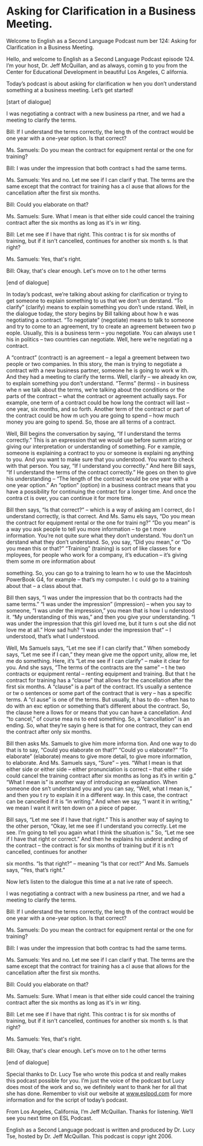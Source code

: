 # Asking for Clarification in a Business Meeting.

Welcome to English as a Second Language Podcast num ber 124: Asking for Clarification in a Business Meeting.

Hello, and welcome to English as a Second Language Podcast episode 124. I’m your host, Dr. Jeff McQuillan, and as always, comin g to you from the Center for Educational Development in beautiful Los Angeles, C alifornia.

Today’s podcast is about asking for clarification w hen you don’t understand something at a business meeting. Let’s get started!

[start of dialogue]

I was negotiating a contract with a new business pa rtner, and we had a meeting to clarify the terms.

Bill: If I understand the terms correctly, the leng th of the contract would be one year with a one-year option. Is that correct?

Ms. Samuels: Do you mean the contract for equipment  rental or the one for training?

Bill: I was under the impression that both contract s had the same terms.

Ms. Samuels: Yes and no. Let me see if I can clarif y that. The terms are the same except that the contract for training has a cl ause that allows for the cancellation after the first six months.

Bill: Could you elaborate on that?

Ms. Samuels: Sure. What I mean is that either side could cancel the training contract after the six months as long as it's in wr iting.

Bill: Let me see if I have that right. This contrac t is for six months of training, but if it isn't cancelled, continues for another six month s. Is that right?

Ms. Samuels: Yes, that's right.

Bill: Okay, that's clear enough. Let's move on to t he other terms

[end of dialogue]

In today’s podcast, we’re talking about asking for clarification or trying to get someone to explain something to us that we don’t un derstand. “To clarify” (clarify) means to explain something you don’t unde rstand. Well, in the dialogue today, the story begins by Bill talking about how h e was negotiating a contract. “To negotiate” (negotiate) means to talk to someone  and try to come to an agreement, try to create an agreement between two p eople. Usually, this is a business term – you negotiate. You can always use t his in politics – two countries can negotiate. Well, here we’re negotiati ng a contract.

A “contract” (contract) is an agreement – a legal a greement between two people or two companies. In this story, the man is trying to negotiate a contract with a new business partner, someone he is going to work w ith. And they had a meeting to clarify the terms. Well, clarify – we already kn ow, to explain something you don’t understand. “Terms” (terms) - in business whe n we talk about the terms, we’re talking about the conditions or the parts of the contract – what the contract or agreement actually says. For example, one term of a contract could be how long the contract will last – one year, six months,  and so forth. Another term of the contract or part of the contract could be how m uch you are going to spend – how much money you are going to spend. So, those are all terms of a contract.

Well, Bill begins the conversation by saying, “If I  understand the terms correctly.” This is an expression that we would use before summ arizing or giving our interpretation or understanding of something. For e xample, someone is explaining a contract to you or someone is explaini ng anything to you. And you want to make sure that you understood. You want to check with that person. You say, “If I understand you correctly.” And here Bill  says, “If I understand the terms of the contract correctly.” He goes on then to give  his understanding – “The length of the contract would be one year with a one  year option.” An “option” (option) in a business contract means that you have  a possibility for continuing the contract for a longer time. And once the contra ct is over, you can continue it for more time.

Bill then says, “Is that correct?” – which is a way  of asking am I correct, do I understand correctly, is that correct. And Ms. Samu els says, “Do you mean the contract for equipment rental or the one for traini ng?” “Do you mean” is a way you ask people to tell you more information – to ge t more information. You’re not quite sure what they don’t understand. You don’t un derstand what they don’t understand. So, you say, “Did you mean,” or “Do you  mean this or that?” “Training” (training) is sort of like classes for e mployees, for people who work for a company, it’s education – it’s giving them some m ore information about

something. So, you can go to a training to learn ho w to use the Macintosh PowerBook G4, for example – that’s my computer. I c ould go to a training about that – a class about that.

Bill then says, “I was under the impression that bo th contracts had the same terms.” “I was under the impression” (impression) –  when you say to someone, “I was under the impression,” you mean that is how I u nderstood it. “My understanding of this was,” and then you give your understanding. “I was under the impression that this girl loved me, but it turn s out she did not love me at all.” How sad huh? “I was under the impression that” – I understood, that’s what I understood.

Well, Ms Samuels says, “Let me see if I can clarify  that.” When somebody says, “Let me see if I can,” they mean give me the opport unity, allow me, let me do something. Here, it’s “Let me see if I can clarify”  – make it clear for you. And she says, “The terms of the contracts are the same” – t he two contracts or equipment rental – renting equipment and training. But that t he contract for training has a “clause” that allows for the cancellation after the  first six months. A “clause” is a part of the contract. It’s usually a sentence or tw o sentences or some part of the contract that is very – has a specific terms. A “cl ause” is one of the terms. But usually, it has to do – often has to do with an exc eption or something that’s different about the contract. So, the clause here a llows for or means that you can have a cancellation. And “to cancel,” of course mea ns to end something. So, a “cancellation” is an ending. So, what they’re sayin g here is that for one contract, they can end the contract after only six months.

Bill then asks Ms. Samuels to give him more informa tion. And one way to do that is to say, “Could you elaborate on that?” “Could yo u elaborate?” “To elaborate” (elaborate) means to give more detail, to give more  information, to elaborate. And Ms. Samuels says, “Sure” – yes. “What I mean is  that either side or either side – either pronunciation is correct – that eithe r side could cancel the training contract after six months as long as it’s in writin g.” “What I mean is” is another way of introducing an explanation. When someone doe sn’t understand you and you can say, “Well, what I mean is,” and then you t ry to explain it in a different way. In this case, the contract can be cancelled if  it is “in writing.” And when we say, “I want it in writing,” we mean I want it writ ten down on a piece of paper.

Bill says, “Let me see if I have that right.” This is another way of saying to the other person, “Okay, let me see if I understand you  correctly. Let me see. I’m going to tell you again what I think the situation is.” So, “Let me see if I have that right or correct.” And then he explains his underst anding of the contract – the contract is for six months of training but if it is n’t cancelled, continues for another

six months. “Is that right?” – meaning “Is that cor rect?” And Ms. Samuels says, “Yes, that’s right.”

Now let’s listen to the dialogue this time at a nat ive rate of speech.

I was negotiating a contract with a new business pa rtner, and we had a meeting to clarify the terms.

Bill: If I understand the terms correctly, the leng th of the contract would be one year with a one-year option. Is that correct?

Ms. Samuels: Do you mean the contract for equipment  rental or the one for training?

Bill: I  was under the impression that both contrac ts had the same terms.

Ms. Samuels: Yes and no. Let me see if I can clarif y that. The terms are the same except that the contract for training has a cl ause that allows for the cancellation after the first six months.

Bill: Could you elaborate on that?

Ms. Samuels: Sure. What I mean is that either side could cancel the training contract after the six months as long as it's in wr iting.

Bill: Let me see if I have that right. This contrac t is for six months of training, but if it isn't cancelled, continues for another six month s. Is that right?

Ms. Samuels: Yes, that's right.

Bill: Okay, that's clear enough. Let's move on to t he other terms

[end of dialogue]

Special thanks to Dr. Lucy Tse who wrote this podca st and really makes this podcast possible for you. I’m just the voice of the  podcast but Lucy does most of the work and so, we definitely want to thank her for all that she has done. Remember to visit our website at www.eslpod.com for  more information and for the script of today’s podcast.

From Los Angeles, California, I’m Jeff McQuillan. Thanks for listening. We’ll see you next time on ESL Podcast.

 English as a Second Language podcast is written and  produced by Dr. Lucy Tse, hosted by Dr. Jeff McQuillan. This podcast is copyr ight 2006.

